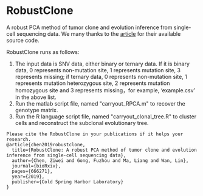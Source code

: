 # RobustClone
A robust PCA method of tumor clone and evolution inference from single-cell sequencing data. We many thanks to the [article](http://arxiv.org/abs/1109.0367) for their available source code.

RobustClone runs as follows: 
1. The input data is SNV data, either binary or ternary data. If it is binary data, 0 represents non-mutation site, 1 represents mutation site, 3 represents missing; if ternary data, 0 represents non-mutation site, 1 represents mutation heterozygous site, 2 represents mutation homozygous site and 3 represents missing，for example, ‘example.csv’ in the above list. 
2. Run the matlab script file, named "carryout_RPCA.m" to recover the genotype matrix.
3. Run the R language script file, named "carryout_clonal_tree.R" to cluster cells and reconstruct the subclonal evolutionary tree.

```
Please cite the RobustClone in your publications if it helps your research.
@article{chen2019robustclone,
  title={RobustClone: A robust PCA method of tumor clone and evolution inference from single-cell sequencing data},
  author={Chen, Ziwei and Gong, Fuzhou and Ma, Liang and Wan, Lin},
  journal={bioRxiv},
  pages={666271},
  year={2019},
  publisher={Cold Spring Harbor Laboratory}
}
```
